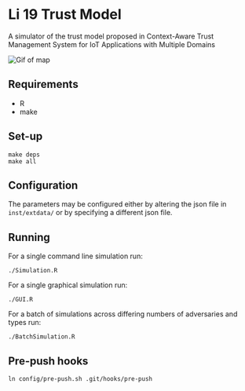 # Li 19 Trust Model

A simulator of the trust model proposed in Context-Aware Trust Management
System for IoT Applications with Multiple Domains

![Gif of map](https://gitlab.com/codymlewis/li-19-trust-model/raw/master/map.gif)


## Requirements

- R
- make

## Set-up

```
make deps
make all
```

## Configuration

The parameters may be configured either by altering the json file in `inst/extdata/`
or by specifying a different json file.

## Running

For a single command line simulation run:
```
./Simulation.R
```

For a single graphical simulation run:
```
./GUI.R
```

For a batch of simulations across differing numbers of adversaries and types run:
```
./BatchSimulation.R
```

## Pre-push hooks

```
ln config/pre-push.sh .git/hooks/pre-push
```
